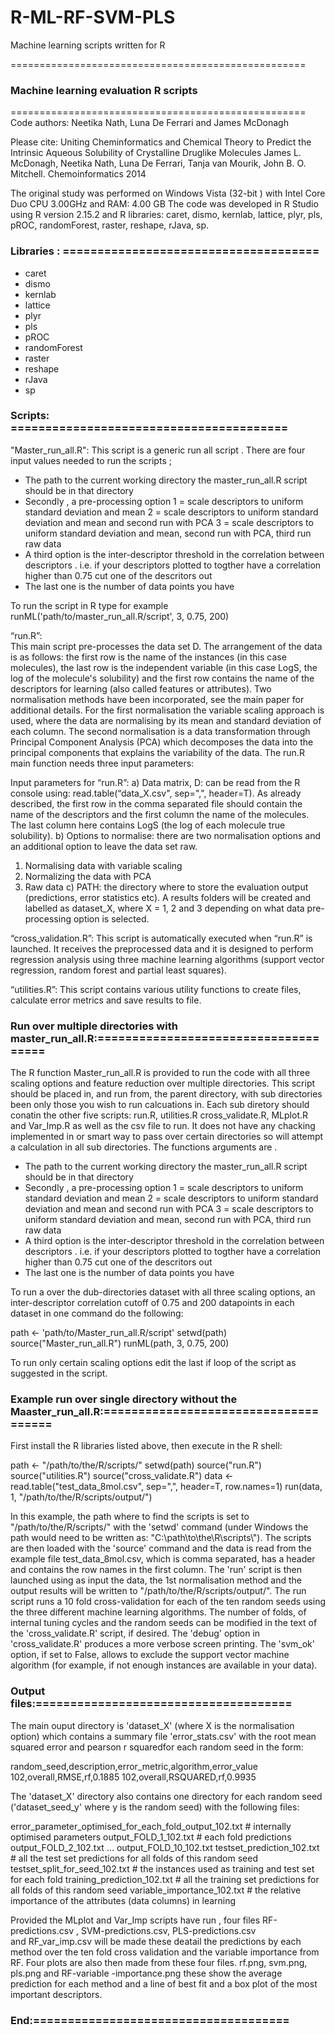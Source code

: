 # R-ML-RF-SVM-PLS
Machine learning scripts written for R 

===================================================
### Machine learning evaluation R scripts
===================================================
Code authors: Neetika Nath, Luna De Ferrari  and James  McDonagh

Please cite: 
Uniting Cheminformatics and Chemical Theory to Predict the Intrinsic Aqueous Solubility of Crystalline Druglike Molecules
James L. McDonagh, Neetika Nath, Luna De Ferrari, Tanja van Mourik, John B. O. Mitchell. Chemoinformatics 2014

The original study was performed on Windows Vista (32-bit ) with Intel Core Duo CPU 3.00GHz and RAM: 4.00 GB
The code was developed in R Studio using R version 2.15.2 and R libraries: caret, dismo, kernlab, lattice, plyr, pls, pROC, randomForest, raster, reshape, rJava, sp.

### Libraries : =====================================</br>
* caret
* dismo
* kernlab
* lattice
* plyr
* pls
* pROC
* randomForest
* raster
* reshape
* rJava
* sp


### Scripts: ========================================</br>

"Master_run_all.R":
This script is a generic run all script .  There are  four input values  needed to run the scripts ;

* The path  to the current  working directory  the master_run_all.R script should be  in that directory
* Secondly , a pre-processing option  1 = scale descriptors to uniform standard deviation and mean 2 = scale descriptors to uniform standard deviation and mean and second run with PCA 3 = scale descriptors to uniform standard deviation and mean, second run with PCA, third run raw data
*  A third option is the inter-descriptor threshold in the correlation  between descriptors . i.e. if your descriptors plotted to togther have a correlation higher than 0.75  cut one of the descritors out 
* The last one  is the number of data points you have

To run the  script in R type  for example runML('path/to/master_run_all.R/script', 3, 0.75, 200) 

“run.R”:  
This main script pre-processes the data set D. The arrangement of the data is as follows: the first row is the name of the instances (in this case molecules), the last row is the independent variable (in this case LogS, the log of the molecule's solubility) and the first row contains the name of the descriptors for learning (also called features or attributes). 
Two normalisation methods have been incorporated, see the main paper for additional details. 
For the first normalisation the variable scaling approach is used, where the data are normalising by its mean and standard deviation of each column. 
The second normalisation is a data transformation through Principal Component Analysis (PCA) which decomposes the data into the principal components that explains the variability of the data. The run.R main function needs three input parameters: 

Input parameters for “run.R”:
a) Data matrix, D: can be read from the R console using: read.table(“data_X.csv", sep=",", header=T).
As already described, the first row in the comma separated file should contain the name of the descriptors and the first column the name of the molecules. The last column here contains LogS (the log of each molecule true solubility).
b) Options to normalise: there are two normalisation options and an additional option to leave the data set raw.
1. Normalising data with variable scaling
2. Normalizing the data with PCA
3. Raw data 
c)  PATH: the directory where to store the evaluation output (predictions, error statistics etc). A results folders will be created and labelled as dataset_X, where X = 1, 2 and 3 depending on what data pre-processing option is selected.

“cross_validation.R”: 
This script is automatically executed when “run.R” is launched. It receives the preprocessed data and it is designed to perform regression analysis using three machine learning algorithms (support vector regression, random forest and partial least squares). 

“utilities.R”: 
This script contains various utility functions to create files, calculate error metrics and save results to file.

### Run over multiple directories with master_run_all.R:=====================================</br>

The R function Master_run_all.R is provided to run the code with all three scaling options and feature reduction over multiple directories. This script should be placed in, and run from, the parent directory, with sub directories been only those you wish to run calcuations in. Each sub diretory should conatin the other five scripts: run.R, utilities.R cross_validate.R, MLplot.R and Var_Imp.R as well as the csv file to run. It does not have any chacking implemented in or smart way to pass over certain directories so will attempt a calculation in all sub directories. The functions arguments are .
 
* The path  to the current  working directory  the master_run_all.R script should be  in that directory
* Secondly , a pre-processing option  1 = scale descriptors to uniform standard deviation and mean 2 = scale descriptors to uniform standard deviation and mean and second run with PCA 3 = scale descriptors to uniform standard deviation and mean, second run with PCA, third run raw data
*  A third option is the inter-descriptor threshold in the correlation  between descriptors . i.e. if your descriptors plotted to togther have a correlation higher than 0.75  cut one of the descritors out 
* The last one  is the number of data points you have

To run a over the dub-directories dataset with all three scaling options, an inter-descriptor correlation cutoff of 0.75 and 200 datapoints in each dataset in one command do the following: 

path <- 'path/to/Master_run_all.R/script'
setwd(path)
source("Master_run_all.R")
runML(path, 3, 0.75, 200)

To run only certain scaling options edit the last if loop of the script as suggested in the script.

### Example run over single directory without the Maaster_run_all.R:=====================================</br>

First install the R libraries listed above, then execute in the R shell:

path <- "/path/to/the/R/scripts/"
setwd(path)
source("run.R")
source("utilities.R")
source("cross_validate.R")
data <- read.table("test_data_8mol.csv", sep=",", header=T, row.names=1)
run(data, 1, "/path/to/the/R/scripts/output/")

In this example, the path where to find the scripts is set to "/path/to/the/R/scripts/" with the 'setwd' command (under Windows the path would need to be written as: "C:\\path\\to\\the\\R\\scripts\\"). 
The scripts are then loaded with the 'source' command and the data is read from the example file test_data_8mol.csv, which is comma separated, has a header and contains the row names in the first column.
The 'run' script is then launched using as input the data, the 1st normalisation method and the output results will be written to
"/path/to/the/R/scripts/output/". 
The run script runs a 10 fold cross-validation for each of the ten random seeds using the three different machine learning algorithms. The number of folds, of internal tuning cycles and the random seeds can be modified in the text of the 'cross_validate.R' script, if desired. 
The 'debug' option in 'cross_validate.R' produces a more verbose screen printing. 
The 'svm_ok' option, if set to False, allows to exclude the support vector machine algorithm (for example, if not enough instances are available in your data).

### Output files:=====================================</br>

The main ouput directory is 'dataset_X' (where X is the normalisation option) which contains a summary file 'error_stats.csv' with the root mean squared error and pearson r squaredfor each random seed in the form:

random_seed,description,error_metric,algorithm,error_value
102,overall,RMSE,rf,0.1885
102,overall,RSQUARED,rf,0.9935

The 'dataset_X' directory also contains one directory for each random seed ('dataset_seed_y' where y is the random seed) with the following files:

error_parameter_optimised_for_each_fold_output_102.txt # internally optimised parameters
output_FOLD_1_102.txt # each fold predictions
output_FOLD_2_102.txt
...
output_FOLD_10_102.txt
testset_prediction_102.txt # all the test set predictions for all folds of this random seed
testset_split_for_seed_102.txt # the instances used as training and test set for each fold
training_prediction_102.txt # all the training set predictions for all folds of this random seed 
variable_importance_102.txt # the relative importance of the attributes (data columns) in learning

Provided the MLplot and Var_Imp scripts have run , four files  RF-predictions.csv ,  SVM-predictions.csv, PLS-predictions.csv  
and  RF_var_imp.csv will be made  these deatail the predictions by each method over the ten fold cross validation and  the variable
importance  from RF. Four  plots are  also then made from these four files. rf.png, svm.png, pls.png and  RF-variable -importance.png these show the average prediction for each method  and a line of best fit  and a box  plot of the most important descriptors. 

### End:===================================== </br>



